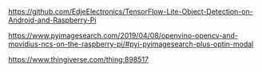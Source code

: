 https://github.com/EdjeElectronics/TensorFlow-Lite-Object-Detection-on-Android-and-Raspberry-Pi

https://www.pyimagesearch.com/2019/04/08/openvino-opencv-and-movidius-ncs-on-the-raspberry-pi/#pyi-pyimagesearch-plus-optin-modal


https://www.thingiverse.com/thing:898517
